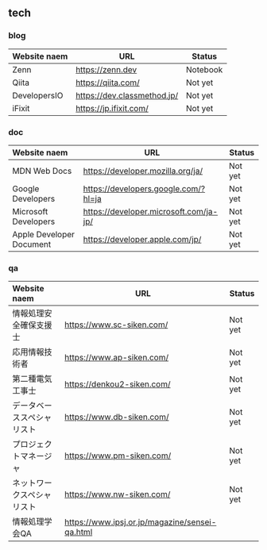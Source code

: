 ## tech

### blog

| Website naem | URL                         | Status   |
| :----------- | --------------------------- | -------- |
| Zenn         | https://zenn.dev            | Notebook |
| Qiita        | https://qiita.com/          | Not yet  |
| DevelopersIO | https://dev.classmethod.jp/ | Not yet  |
| iFixit       | https://jp.ifixit.com/      | Not yet  |


### doc

| Website naem             | URL                                    | Status  |
| :----------------------- | -------------------------------------- | ------- |
| MDN Web Docs             | https://developer.mozilla.org/ja/      | Not yet |
| Google Developers        | https://developers.google.com/?hl=ja   | Not yet |
| Microsoft Developers     | https://developer.microsoft.com/ja-jp/ | Not yet |
| Apple Developer Document | https://developer.apple.com/jp/        | Not yet |

### qa

| Website naem               | URL                                            | Status  |
| :------------------------- | ---------------------------------------------- | ------- |
| 情報処理安全確保支援士     | https://www.sc-siken.com/                      | Not yet |
| 応用情報技術者             | https://www.ap-siken.com/                      | Not yet |
| 第二種電気工事士           | https://denkou2-siken.com/                     | Not yet |
| データベーススペシャリスト | https://www.db-siken.com/                      | Not yet |
| プロジェクトマネージャ     | https://www.pm-siken.com/                      | Not yet |
| ネットワークスペシャリスト | https://www.nw-siken.com/                      | Not yet |
| 情報処理学会QA             | https://www.ipsj.or.jp/magazine/sensei-qa.html |         |
